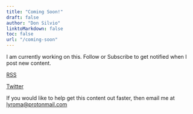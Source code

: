 ```yaml
---
title: "Coming Soon!"
draft: false
author: "Don Silvio"
linktoMarkdown: false
toc: false
url: "/coming-soon"
--- 
```


I am currently working on this. Follow or Subscribe to get notified when I post new content. 

[RSS](https://lyroma.com/index.xml)

[Twitter](https://twitter.com/lyroma_silvio)

If you would like to help get this content out faster, then email me at lyroma@protonmail.com
